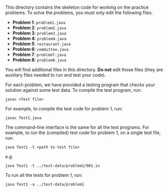 This directory contains the skeleton code for working on the practice problems.
To solve the problems, you must only edit the following files.

- **Problem 1**: `problem1.java`  
- **Problem 2**: `problem2.java`  
- **Problem 3**: `problem3.java`  
- **Problem 4**: `problem4.java`
- **Problem 5**: `restaurant.java`
- **Problem 6**: `committee.java`
- **Problem 7**: `problem7.java`  
- **Problem 8**: `problem8.java`  

You will find additional files in this directory. **Do not** edit those files (they
are auxiliary files needed to run and test your code).

For each problem, we have provided a testing program that checks your
solution against some test data.  To compile the test program, run:

    javac <Test file>

For example, to compile the test code for problem 1, run:

    javac Test1.java

The command-line interface is the same for all the test programs. For
example, to run the (compiled) test code for problem 1, on a single
test file, run:

    java Test1 -t <path to test file>

e.g.

    java Test1 -t ../test-data/problem1/001.in

To run all the tests for problem 1, run:

    java Test1 -a ../test-data/problem1

